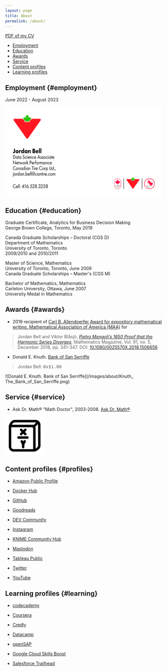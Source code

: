 ```yaml
---
layout: page
title: About
permalink: /about/
---
```


[PDF of my CV](/gs/about/cv_bell.pdf)

- [Employment](#employment)
- [Education](#education)
- [Awards](#awards)
- [Service](#service)
- [Content profiles](#profiles)
- [Learning profiles](#learning)

## Employment {#employment}

June 2022 - August 2023

![Data Science Associate, Network Performance, Canadian Tire Corp](/images/about/J_Bell.png)

## Education {#education}

Graduate Certificate, Analytics for Business Decision Making  
George Brown College, Toronto, May 2019

Canada Graduate Scholarships – Doctoral (CGS D)  
Department of Mathematics  
University of Toronto, Toronto  
2009/2010 and 2010/2011

Master of Science, Mathematics  
University of Toronto, Toronto, June 2009  
Canada Graduate Scholarships – Master's (CGS M)

Bachelor of Mathematics, Mathematics  
Carleton University, Ottawa, June 2007  
University Medal in Mathematics

## Awards {#awards}

- 2019 recipient of [Carl B. Allendoerfer Award for expository mathematical writing, Mathematical Association of America (MAA)](https://www.maa.org/programs-and-communities/member-communities/maa-awards/writing-awards/carl-b-allendoerfer-awards) for
> Jordan Bell and Viktor Blåsjö, [*Pietro Mengoli’s 1650 Proof that the Harmonic Series Diverges*](https://doi.org/10.1080/0025570X.2018.1506656), Mathematics Magazine, Vol. 91, no. 5, December 2018, pp. 341-347. DOI: [10.1080/0025570X.2018.1506656](https://doi.org/10.1080/0025570X.2018.1506656)

- Donald E. Knuth. [Bank of San Serriffe](https://www-cs-faculty.stanford.edu/~knuth/boss.html)

> Jordan Bell: <tt>0x$1.00</tt>

![Donald E. Knuth. Bank of San Serriffe](/images/about/Knuth_ The_Bank_of_San_Serriffe.png)

## Service {#service}

- Ask Dr. Math® "Math Doctor", 2003-2008. [Ask Dr. Math®](https://www.nctm.org/archives/dr.math/index.htm)

![Jordan Bell Tutoring Toronto](/images/about/logo.png)

## Content profiles {#profiles}

- [Amazon Public Profile](https://www.amazon.com/gp/profile/amzn1.account.AGO7DC5XJDEY5SKAU65F2OQULDZQ)

- [Docker Hub](https://hub.docker.com/u/jordanbell2357)

- [GitHub](https://github.com/jordanbell2357)

- [Goodreads](https://www.goodreads.com/jordanbell2357)

- [DEV Community](https://dev.to/jordanbell2357)

- [Instagram](https://www.instagram.com/jordanbell2357/)

- [KNIME Community Hub](https://hub.knime.com/jordanbell2357_)

- [Mastodon](https://graphics.social/@jordanbell2357)

- [Tableau Public](https://public.tableau.com/app/profile/jordan.bell6481)

- [Twitter](https://twitter.com/jordanbell2357)

- [YouTube](https://www.youtube.com/channel/UCp-caj4iH7XyxveP5jkAJIg)

## Learning profiles {#learning}

- [codecademy](https://www.codecademy.com/profiles/jordanbell2357)

- [Coursera](https://www.coursera.org/user/a7586c089cd57b49ac8851febd502156)

- [Credly](https://www.credly.com/users/jordan-bell.919854df)

- [Datacamp](https://app.datacamp.com/profile/jordanbell2357)

- [openSAP](https://open.sap.com/verify/xenak-hesyv-katal-nebok-hityg)

- [Google Cloud Skills Boost](https://www.cloudskillsboost.google/public_profiles/c4354b0e-6e16-46ec-be5b-64b7b49e9611)

- [Salesforce Trailhead](https://trailblazer.me/id/jordanbell2357)

